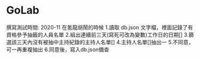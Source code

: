 # GoLab
撰寫測試時間: 2020-11 在氪龍胡鬧的時候
1.讀取 db.json 文字檔，裡面記錄了有資格參予抽籤的人員名單
2.組出連續前三天(寫死可改為變數)工作日的日期[]
3.篩選該三天內沒有被抽中主持紀錄的主持人名單[]
4.主持人名單[]抽出一
5.不同意，可一再重複抽出
6.同意後，寫入db.json備查
